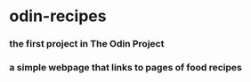 # odin-recipes
### the first project in The Odin Project
### a simple webpage that links to pages of food recipes
